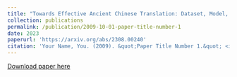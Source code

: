 ```yaml
---
title: "Towards Effective Ancient Chinese Translation: Dataset, Model, and Evaluation"
collection: publications
permalink: /publication/2009-10-01-paper-title-number-1
date: 2023
paperurl: 'https://arxiv.org/abs/2308.00240'
citation: 'Your Name, You. (2009). &quot;Paper Title Number 1.&quot; <i>Journal 1</i>. 1(1).'
---
```

[Download paper here](https://arxiv.org/abs/2308.00240)